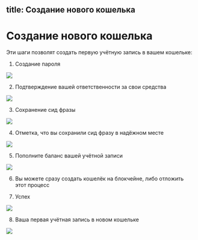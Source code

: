 title: Создание нового кошелька
---

# Создание нового кошелька

Эти шаги позволят создать первую учётную запись в вашем кошельке:

1. Создание пароля

<img src="/images/first_run_create/first_run_wallet_create_2.png">


2. Подтверждение вашей ответственности за свои средства

<img src="/images/first_run_create/first_run_wallet_create_3.png">

3. Сохранение сид фразы

<img src="/images/first_run_create/first_run_wallet_create_4.png">

4. Отметка, что вы сохранили сид фразу в надёжном месте

<img src="/images/first_run_create/first_run_wallet_create_5.png">

5. Пополните баланс вашей учётной записи

<img src="/images/first_run_create/first_run_wallet_create_6.png">

6. Вы можете сразу создать кошелёк на блокчейне, либо отложить этот процесс

7. Успех

<img src="/images/first_run_create/first_run_wallet_create_7.png">

8. Ваша первая учётная запись в новом кошельке

<img src="/images/first_run_create/first_run_wallet_create_8.png">

